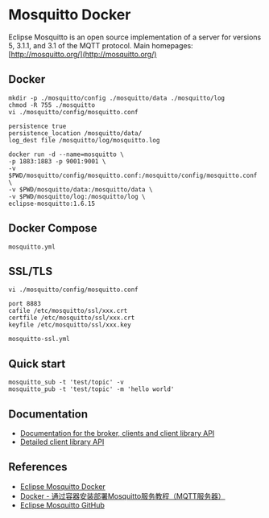 # Mosquitto Docker

Eclipse Mosquitto is an open source implementation of a server for versions 5, 3.1.1, and 3.1 of the MQTT protocol. Main homepages: [http://mosquitto.org/](http://mosquitto.org/)

## Docker
```
mkdir -p ./mosquitto/config ./mosquitto/data ./mosquitto/log
chmod -R 755 ./mosquitto
vi ./mosquitto/config/mosquitto.conf
```
```
persistence true
persistence_location /mosquitto/data/
log_dest file /mosquitto/log/mosquitto.log
```
```
docker run -d --name=mosquitto \
-p 1883:1883 -p 9001:9001 \
-v $PWD/mosquitto/config/mosquitto.conf:/mosquitto/config/mosquitto.conf \
-v $PWD/mosquitto/data:/mosquitto/data \
-v $PWD/mosquitto/log:/mosquitto/log \
eclipse-mosquitto:1.6.15
```

## Docker Compose
`mosquitto.yml`

## SSL/TLS
`vi ./mosquitto/config/mosquitto.conf`
```
port 8883
cafile /etc/mosquitto/ssl/xxx.crt
certfile /etc/mosquitto/ssl/xxx.crt
keyfile /etc/mosquitto/ssl/xxx.key
```
`mosquitto-ssl.yml`

## Quick start
```
mosquitto_sub -t 'test/topic' -v
mosquitto_pub -t 'test/topic' -m 'hello world'
```

## Documentation
- [Documentation for the broker, clients and client library API](https://mosquitto.org/man/)
- [Detailed client library API](https://mosquitto.org/api/)

## References
- [Eclipse Mosquitto Docker](https://hub.docker.com/_/eclipse-mosquitto/)
- [Docker - 通过容器安装部署Mosquitto服务教程（MQTT服务器）](https://www.hangge.com/blog/cache/detail_2896.html)
- [Eclipse Mosquitto GitHub](https://github.com/eclipse/mosquitto)